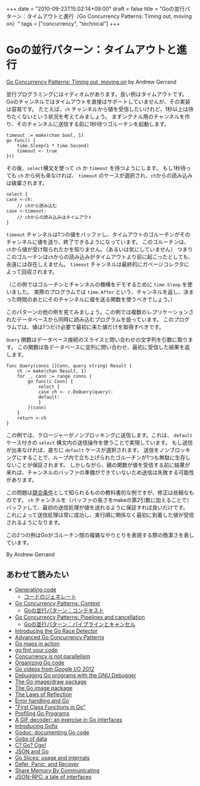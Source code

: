 +++
date = "2010-09-23T15:02:14+09:00"
draft = false
title = "Goの並行パターン：タイムアウトと進行（Go Concurrency Patterns: Timing out, moving on）"
tags = ["concurrency", "technical"]
+++

# Goの並行パターン：タイムアウトと進行

[Go Concurrency Patterns: Timing out, moving on](https://blog.golang.org/go-concurrency-patterns-timing-out-and) by Andrew Gerrand

並行プログラミングにはイディオムがあります。良い例はタイムアウトです。
Goのチャンネルではタイムアウトを直接はサポートしていませんが、その実装は容易です。
たとえば、`ch` チャンネルから値を受信したいけれど、1秒以上は待ちたくないという状況を考えてみましょう。
まずシグナル用のチャンネルを作り、そのチャンネルに送信する前に1秒待つゴルーチンを起動します。

```
timeout := make(chan bool, 1)
go func() {
    time.Sleep(1 * time.Second)
    timeout <- true
}()
```

その後、`select`構文を使って `ch` か `timeout` を待つようにします。
もし1秒待っても `ch` から何も来なければ、 `timeout` のケースが選択され、`ch`からの読み込みは破棄されます。

```
select {
case <-ch:
    // chから読み込む
case <-timeout:
    // chからの読み込みはタイムアウト
}
```

`timeout` チャンネルは1つの値をバッファし、タイムアウトのゴルーチンがそのチャンネルに値を送り、終了できるようになっています。
このゴルーチンは、`ch`から値が受け取られたかを知りません。（あるいは気にしていません）
つまりこのゴルーチンは`ch`からの読み込みがタイムアウトより前に起こったとしても、永遠には存在しえません。
`timeout` チャンネルは最終的にガベージコレクタによって回収されます。

（この例ではゴルーチンとチャンネルの機構をデモするために `time.Sleep` を使いました。
実際のプログラムでは `time.After` という、チャンネルを返し、決まった時間のあとにそのチャンネルに値を送る関数を使うべきでしょう。）

このパターンの他の例を見てみましょう。この例では複数のレプリケーションされたデータベースから同時に読み込むプログラムを扱っています。
このプログラムでは、値は1つだけ必要で最初に来た値だけを取得すべきです。

`Query` 関数はデータベース接続のスライスと問い合わせの文字列を引数に取ります。
この関数は各データベースに並列に問い合わせ、最初に受信した結果を返します。

```
func Query(conns []Conn, query string) Result {
    ch := make(chan Result, 1)
    for _, conn := range conns {
        go func(c Conn) {
            select {
            case ch <- c.DoQuery(query):
            default:
            }
        }(conn)
    }
    return <-ch
}
```

この例では、クロージャーがノンブロッキングに送信します。これは、 `default` ケース付きの `select` 構文内の送信操作を使うことで実現しています。
もし送信が出来なければ、直ちに `default` ケースが選択されます。
送信をノンブロッキングにすることで、ループ内で立ち上げられたゴルーチンが1つも無駄に生存しないことが保証されます。
しかしながら、親の関数が値を受信する前に結果が来れば、チャンネルのバッファの準備ができていないため送信は失敗する可能性があります。

この問題は[競合条件](https://en.wikipedia.org/wiki/Race_condition)として知られるものの教科書的な例ですが、修正は些細なものです。
`ch` チャンネルを（バッファの長さをmakeの第2引数に加えることで）バッファして、最初の送信処理が値を送れるように保証すれば良いだけです。
これによって送信処理は常に成功し、実行順に関係なく最初に到着した値が受信されるようになります。

この2つの例はGoがゴルーチン間の複雑なやりとりを表現する際の簡潔さを表しています。

By Andrew Gerrand

## あわせて読みたい
* [Generating code](https://blog.golang.org/generate)
  * [コードのジェネレート](./generate/)
* [Go Concurrency Patterns: Context](https://blog.golang.org/context)
  * [Goの並行パターン：コンテキスト](./context/)
* [Go Concurrency Patterns: Pipelines and cancellation](https://blog.golang.org/pipelines)
  * [Goの並行パターン：パイプラインとキャンセル](./pipelines/)
* [Introducing the Go Race Detector](https://blog.golang.org/race-detector)
* [Advanced Go Concurrency Patterns](https://blog.golang.org/advanced-go-concurrency-patterns)
* [Go maps in action](https://blog.golang.org/go-maps-in-action)
* [go fmt your code](https://blog.golang.org/go-fmt-your-code)
* [Concurrency is not parallelism](https://blog.golang.org/concurrency-is-not-parallelism)
* [Organizing Go code](https://blog.golang.org/organizing-go-code)
* [Go videos from Google I/O 2012](https://blog.golang.org/go-videos-from-google-io-2012)
* [Debugging Go programs with the GNU Debugger](https://blog.golang.org/debugging-go-programs-with-gnu-debugger)
* [The Go image/draw package](https://blog.golang.org/go-imagedraw-package)
* [The Go image package](https://blog.golang.org/go-image-package)
* [The Laws of Reflection](https://blog.golang.org/laws-of-reflection)
* [Error handling and Go](https://blog.golang.org/error-handling-and-go)
* ["First Class Functions in Go"](https://blog.golang.org/first-class-functions-in-go-and-new-go)
* [Profiling Go Programs](https://blog.golang.org/profiling-go-programs)
* [A GIF decoder: an exercise in Go interfaces](https://blog.golang.org/gif-decoder-exercise-in-go-interfaces)
* [Introducing Gofix](https://blog.golang.org/introducing-gofix)
* [Godoc: documenting Go code](https://blog.golang.org/godoc-documenting-go-code)
* [Gobs of data](https://blog.golang.org/gobs-of-data)
* [C? Go? Cgo!](https://blog.golang.org/c-go-cgo)
* [JSON and Go](https://blog.golang.org/json-and-go)
* [Go Slices: usage and internals](https://blog.golang.org/go-slices-usage-and-internals)
* [Defer, Panic, and Recover](https://blog.golang.org/defer-panic-and-recover)
* [Share Memory By Communicating](https://blog.golang.org/share-memory-by-communicating)
* [JSON-RPC: a tale of interfaces](https://blog.golang.org/json-rpc-tale-of-interfaces)
